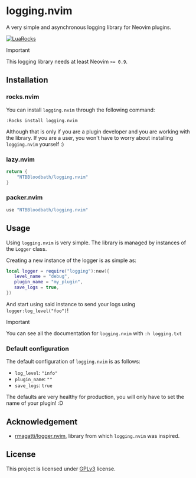 # logging.nvim

A very simple and asynchronous logging library for Neovim plugins.

[![LuaRocks](https://img.shields.io/luarocks/v/NTBBloodbath/logging.nvim?style=for-the-badge&logo=lua&color=blue)](https://luarocks.org/modules/NTBBloodbath/logging.nvim)

> [!IMPORTANT]
> This logging library needs at least Neovim `>= 0.9`.

## Installation

### rocks.nvim

You can install `logging.nvim` through the following command:

```vim
:Rocks install logging.nvim
```

Although that is only if you are a plugin developer and you are working with the library.
If you are a user, you won't have to worry about installing `logging.nvim` yourself :)

### lazy.nvim

```lua
return {
    "NTBBloodbath/logging.nvim"
}
```

### packer.nvim

```lua
use "NTBBloodbath/logging.nvim"
```

## Usage

Using `logging.nvim` is very simple. The library is managed by instances of the
`Logger` class.

Creating a new instance of the logger is as simple as:
```lua
local logger = require("logging"):new({
   level_name = "debug",
   plugin_name = "my_plugin",
   save_logs = true,
})
```

And start using said instance to send your logs using `logger:log_level("foo")`!

> [!IMPORTANT]
> You can see all the documentation for `logging.nvim` with `:h logging.txt`

### Default configuration

The default configuration of `logging.nvim` is as follows:
- `log_level`: `"info"`
- `plugin_name`: `""`
- `save_logs`: `true`

The defaults are very healthy for production, you will only have to set the name
of your plugin! :D

## Acknowledgement

- [rmagatti/logger.nvim](https://github.com/rmagatti/logger.nvim), library from which `logging.nvim` was inspired.

## License

This project is licensed under [GPLv3](./LICENSE) license.
